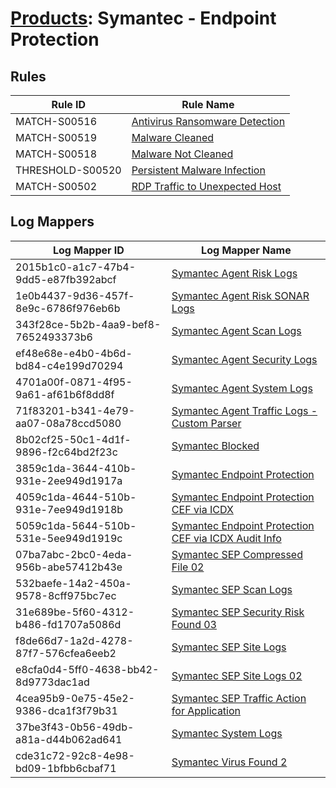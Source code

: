# [Products](README.md): Symantec - Endpoint Protection

## Rules

|Rule ID|Rule Name|
|----|----|
|MATCH-S00516|[Antivirus Ransomware Detection](../rules/MATCH-S00516.md)|
|MATCH-S00519|[Malware Cleaned](../rules/MATCH-S00519.md)|
|MATCH-S00518|[Malware Not Cleaned](../rules/MATCH-S00518.md)|
|THRESHOLD-S00520|[Persistent Malware Infection](../rules/THRESHOLD-S00520.md)|
|MATCH-S00502|[RDP Traffic to Unexpected Host](../rules/MATCH-S00502.md)|


## Log Mappers

|Log Mapper ID|Log Mapper Name|
|----|----|
|2015b1c0-a1c7-47b4-9dd5-e87fb392abcf|[Symantec Agent Risk Logs](../mappings/2015b1c0-a1c7-47b4-9dd5-e87fb392abcf.md)|
|1e0b4437-9d36-457f-8e9c-6786f976eb6b|[Symantec Agent Risk SONAR Logs](../mappings/1e0b4437-9d36-457f-8e9c-6786f976eb6b.md)|
|343f28ce-5b2b-4aa9-bef8-7652493373b6|[Symantec Agent Scan Logs](../mappings/343f28ce-5b2b-4aa9-bef8-7652493373b6.md)|
|ef48e68e-e4b0-4b6d-bd84-c4e199d70294|[Symantec Agent Security Logs](../mappings/ef48e68e-e4b0-4b6d-bd84-c4e199d70294.md)|
|4701a00f-0871-4f95-9a61-af61b6f8dd8f|[Symantec Agent System Logs](../mappings/4701a00f-0871-4f95-9a61-af61b6f8dd8f.md)|
|71f83201-b341-4e79-aa07-08a78ccd5080|[Symantec Agent Traffic Logs - Custom Parser](../mappings/71f83201-b341-4e79-aa07-08a78ccd5080.md)|
|8b02cf25-50c1-4d1f-9896-f2c64bd2f23c|[Symantec Blocked](../mappings/8b02cf25-50c1-4d1f-9896-f2c64bd2f23c.md)|
|3859c1da-3644-410b-931e-2ee949d1917a|[Symantec Endpoint Protection](../mappings/3859c1da-3644-410b-931e-2ee949d1917a.md)|
|4059c1da-4644-510b-931e-7ee949d1918b|[Symantec Endpoint Protection CEF via ICDX](../mappings/4059c1da-4644-510b-931e-7ee949d1918b.md)|
|5059c1da-5644-510b-531e-5ee949d1919c|[Symantec Endpoint Protection CEF via ICDX Audit Info](../mappings/5059c1da-5644-510b-531e-5ee949d1919c.md)|
|07ba7abc-2bc0-4eda-956b-abe57412b43e|[Symantec SEP Compressed File 02](../mappings/07ba7abc-2bc0-4eda-956b-abe57412b43e.md)|
|532baefe-14a2-450a-9578-8cff975bc7ec|[Symantec SEP Scan Logs](../mappings/532baefe-14a2-450a-9578-8cff975bc7ec.md)|
|31e689be-5f60-4312-b486-fd1707a5086d|[Symantec SEP Security Risk Found 03](../mappings/31e689be-5f60-4312-b486-fd1707a5086d.md)|
|f8de66d7-1a2d-4278-87f7-576cfea6eeb2|[Symantec SEP Site Logs](../mappings/f8de66d7-1a2d-4278-87f7-576cfea6eeb2.md)|
|e8cfa0d4-5ff0-4638-bb42-8d9773dac1ad|[Symantec SEP Site Logs 02](../mappings/e8cfa0d4-5ff0-4638-bb42-8d9773dac1ad.md)|
|4cea95b9-0e75-45e2-9386-dca1f3f79b31|[Symantec SEP Traffic Action for Application](../mappings/4cea95b9-0e75-45e2-9386-dca1f3f79b31.md)|
|37be3f43-0b56-49db-a81a-d44b062ad641|[Symantec System Logs](../mappings/37be3f43-0b56-49db-a81a-d44b062ad641.md)|
|cde31c72-92c8-4e98-bd09-1bfbb6cbaf71|[Symantec Virus Found 2](../mappings/cde31c72-92c8-4e98-bd09-1bfbb6cbaf71.md)|


